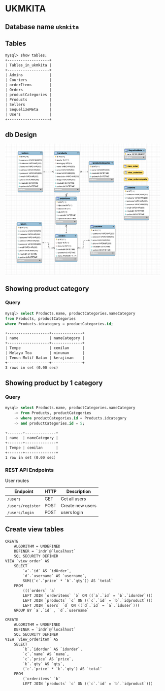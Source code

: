 # UKMKITA

## Database name `ukmkita`

## Tables

```
mysql> show tables;
+-------------------+
| Tables_in_ukmkita |
+-------------------+
| Admins            |
| Couriers          |
| orderItems        |
| Orders            |
| productCategories |
| Products          |
| Sellers           |
| SequelizeMeta     |
| Users             |
+-------------------+
```

## db Design

![dbdesign](./dbdesign.png)

## Showing product category

### Query

```sql
mysql> select Products.name, productCategories.nameCategory
from Products, productCategories
where Products.idcategory = productCategories.id;
```

```
+-------------------+--------------+
| name              | nameCategory |
+-------------------+--------------+
| Tempe             | cemilan      |
| Melayu Tea        | minuman      |
| Tenun Motif Batam | kerajinan    |
+-------------------+--------------+
3 rows in set (0.00 sec)
```

## Showing product by 1 category

### Query

```sql
mysql> select Products.name, productCategories.nameCategory
    -> from Products, productCategories
    -> where productCategories.id = Products.idcategory
    -> and productCategories.id = 5;
```

```
+-------+--------------+
| name  | nameCategory |
+-------+--------------+
| Tempe | cemilan      |
+-------+--------------+
1 row in set (0.00 sec)
```

### REST API Endpoints

User routes

| Endpoint          | HTTP   | Description              |
| ------------------| ------ | -------------------------|
| `/users`          | GET    | Get all users            |
| `/users/register` | POST   | Create new users         |
| `/users/login`    | POST   | users login              |


## Create view tables

```
CREATE 
    ALGORITHM = UNDEFINED 
    DEFINER = `indr`@`localhost` 
    SQL SECURITY DEFINER
VIEW `view_order` AS
    SELECT 
        `a`.`id` AS `idOrder`,
        `d`.`username` AS `username`,
        SUM((`c`.`price` * `b`.`qty`)) AS `total`
    FROM
        (((`orders` `a`
        LEFT JOIN `orderitems` `b` ON ((`a`.`id` = `b`.`idorder`)))
        LEFT JOIN `products` `c` ON ((`c`.`id` = `b`.`idproduct`)))
        LEFT JOIN `users` `d` ON ((`d`.`id` = `a`.`iduser`)))
    GROUP BY `a`.`id` , `d`.`username`
```

```
CREATE 
    ALGORITHM = UNDEFINED 
    DEFINER = `indr`@`localhost` 
    SQL SECURITY DEFINER
VIEW `view_orderitem` AS
    SELECT 
        `b`.`idorder` AS `idorder`,
        `c`.`name` AS `name`,
        `c`.`price` AS `price`,
        `b`.`qty` AS `qty`,
        (`c`.`price` * `b`.`qty`) AS `total`
    FROM
        (`orderitems` `b`
        LEFT JOIN `products` `c` ON ((`c`.`id` = `b`.`idproduct`)))
```